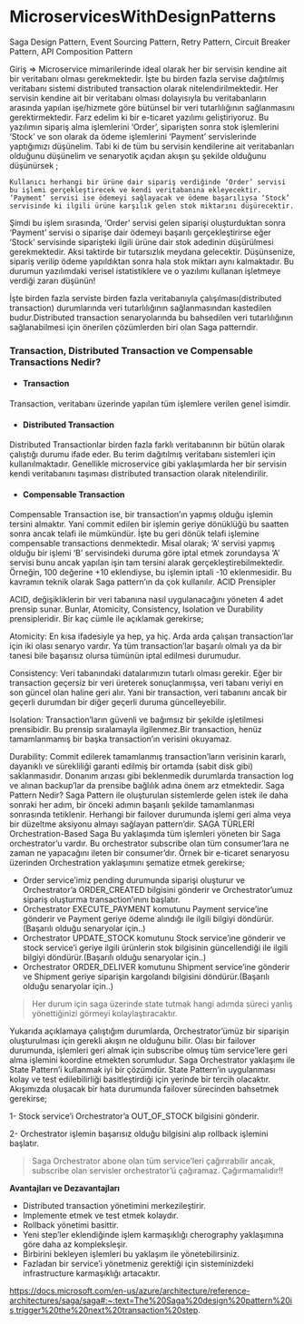 # MicroservicesWithDesignPatterns
Saga Design Pattern, Event Sourcing Pattern, Retry Pattern, Circuit Breaker Pattern, API Composition Pattern

Giriş => 
Microservice mimarilerinde ideal olarak her bir servisin kendine ait bir veritabanı olması gerekmektedir. İşte bu birden fazla servise dağıtılmış veritabanı sistemi distributed transaction olarak nitelendirilmektedir. Her servisin kendine ait bir veritabanı olması dolayısıyla bu veritabanların arasında yapılan işe/hizmete göre bütünsel bir veri tutarlılığının sağlanmasını gerektirmektedir.
Farz edelim ki bir e-ticaret yazılımı geliştiriyoruz. Bu yazılımın sipariş alma işlemlerini ‘Order’, siparişten sonra stok işlemlerini ‘Stock’ ve son olarak da ödeme işlemlerini ‘Payment’ servislerinde yaptığımızı düşünelim. Tabi ki de tüm bu servisin kendilerine ait veritabanları olduğunu düşünelim ve senaryotik açıdan akışın şu şekilde olduğunu düşünürsek ;

`Kullanıcı herhangi bir ürüne dair sipariş verdiğinde ‘Order’ servisi bu işlemi gerçekleştirecek ve kendi veritabanına ekleyecektir. ‘Payment’ servisi ise ödemeyi sağlayacak ve ödeme başarılıysa ‘Stock’ servisinde ki ilgili ürüne karşılık gelen stok miktarını düşürecektir.`

Şimdi bu işlem sırasında, ‘Order’ servisi gelen siparişi oluşturduktan sonra ‘Payment’ servisi o siparişe dair ödemeyi başarılı gerçekleştirirse eğer ‘Stock’ servisinde siparişteki ilgili ürüne dair stok adedinin düşürülmesi gerekmektedir. Aksi taktirde bir tutarsızlık meydana gelecektir. Düşünsenize, sipariş verilip ödeme yapıldıktan sonra hala stok miktarı aynı kalmaktadır. Bu durumun yazılımdaki verisel istatistiklere ve o yazılımı kullanan işletmeye verdiği zararı düşünün!

İşte  birden fazla serviste birden fazla veritabanıyla çalışılması(distributed transaction) durumlarında veri tutarlılığının sağlanmasından kastedilen budur.Distributed transaction senaryolarında bu bahsedilen veri tutarlılığının sağlanabilmesi için önerilen çözümlerden biri olan Saga patterndir.
### Transaction, Distributed Transaction ve Compensable Transactions Nedir?
* #### Transaction
Transaction, veritabanı üzerinde yapılan tüm işlemlere verilen genel isimdir.
* #### Distributed Transaction
Distributed Transactionlar birden fazla farklı veritabanının bir bütün olarak çalıştığı durumu ifade eder. Bu terim dağıtılmış veritabanı sistemleri için kullanılmaktadır.  Genellikle microservice gibi yaklaşımlarda her bir servisin kendi veritabanını taşıması distributed transaction olarak nitelendirilir.
* #### Compensable Transaction
Compensable Transaction ise, bir transaction’ın yapmış olduğu işlemin tersini almaktır. Yani commit edilen bir işlemin geriye dönüklüğü bu saatten sonra ancak telafi ile mümkündür. İşte bu geri dönük telafi işlemine compensable transactions denmektedir. Misal olarak; ‘A’ servisi yapmış olduğu bir işlemi ‘B’ servisindeki duruma göre iptal etmek zorundaysa ‘A’ servisi bunu ancak yapılan işin tam tersini alarak gerçekleştirebilmektedir. Örneğin, 100 değerine +10 eklendiyse, bu işlemin iptali -10 eklenmesidir. Bu kavramın teknik olarak Saga pattern’ın da çok kullanılır.
ACID Prensipler

ACID, değişikliklerin bir veri tabanına nasıl uygulanacağını yöneten 4 adet prensip sunar. Bunlar, Atomicity, Consistency, Isolation ve Durability prensipleridir. Bir kaç cümle ile açıklamak gerekirse;

Atomicity: En kısa ifadesiyle ya hep, ya hiç. Arda arda çalışan transaction’lar için iki olası senaryo vardır. Ya tüm transaction’lar başarılı olmalı ya da bir tanesi bile başarısız olursa tümünün iptal edilmesi durumudur.

Consistency: Veri tabanındaki datalarımızın tutarlı olması gerekir. Eğer bir transaction geçersiz bir veri üreterek sonuçlanmışsa, veri tabanı veriyi en son güncel olan haline geri alır. Yani bir transaction, veri tabanını ancak bir geçerli durumdan bir diğer geçerli duruma güncelleyebilir.

Isolation: Transaction’ların güvenli ve bağımsız bir şekilde işletilmesi prensibidir. Bu prensip sıralamayla ilgilenmez.Bir transaction, henüz tamamlanmamış bir başka transaction’ın verisini okuyamaz.

Durability: Commit edilerek tamamlanmış transaction’ların verisinin kararlı, dayanıklı ve sürekliliği garanti edilmiş bir ortamda (sabit disk gibi) saklanmasıdır. Donanım arızası gibi beklenmedik durumlarda transaction log ve alınan backup’lar da prensibe bağlılık adına önem arz etmektedir.
Saga Pattern Nedir?
Saga Pattern ile oluşturulan sistemlerde gelen istek ile daha sonraki her adım, bir önceki adımın başarılı şekilde tamamlanması sonrasında tetiklenir. Herhangi bir failover durumunda işlemi geri alma veya bir düzeltme aksiyonu almayı sağlayan pattern’dir.
SAGA TÜRLERİ
Orchestration-Based Saga
Bu yaklaşımda tüm işlemleri yöneten bir Saga orchestrator’u vardır. Bu orchestrator subscribe olan tüm consumer’lara ne zaman ne yapacağını ileten bir consumer’dır. Örnek bir e-ticaret senaryosu üzerinden Orchestration yaklaşımını şematize etmek gerekirse;

* Order service’imiz pending durumunda siparişi oluşturur ve Orchestrator’a ORDER_CREATED bilgisini gönderir ve Orchestrator’umuz sipariş oluşturma transaction’ınını başlatır.
* Orchestrator EXECUTE_PAYMENT komutunu Payment service’ine gönderir ve Payment geriye ödeme alındığı ile ilgili bilgiyi döndürür.(Başarılı olduğu senaryolar için..)
* Orchestrator UPDATE_STOCK komutunu Stock service’ine gönderir ve stock service’i geriye ilgili ürünlerin stok bilgisinin güncellendiği ile ilgili bilgiyi döndürür.(Başarılı olduğu senaryolar için..)
* Orchestrator ORDER_DELIVER komutunu Shipment service’ine gönderir ve Shipment geriye siparişin kargolandı bilgisini döndürür.(Başarılı olduğu senaryolar için..)

> Her durum için saga üzerinde state tutmak hangi adımda süreci yanlış yönettiğinizi görmeyi kolaylaştıracaktır.

Yukarıda açıklamaya çalıştığım durumlarda, Orchestrator’ümüz bir siparişin oluşturulması için gerekli akışın ne olduğunu bilir. Olası bir failover durumunda, işlemleri geri almak için subscribe olmuş tüm service’lere geri alma işlemini koordine etmekten sorumludur. Saga Orchestrator yaklaşımı ile State Pattern’i kullanmak iyi bir çözümdür. State Pattern’in uygulanması kolay ve test edilebilirliği basitleştirdiği için yerinde bir tercih olacaktır.
Akışımızda oluşacak bir hata durumunda failover sürecinden bahsetmek gerekirse;

1- Stock service’i Orchestrator’a OUT_OF_STOCK bilgisini gönderir.

2- Orchestrator işlemin başarısız olduğu bilgisini alıp rollback işlemini başlatır.

> Saga Orchestrator abone olan tüm service’leri çağırırabilir ancak, subscribe olan servisler orchestrator’ü çağıramaz. Çağırmamalıdır!!


**Avantajları ve Dezavantajları**

* Distributed transaction yönetimini merkezileştirir.
* Implemente etmek ve test etmek kolaydır.
* Rollback yönetimi basittir.
* Yeni step’ler eklendiğinde işlem karmaşıklığı cherography yaklaşımına göre daha az kompleksleşir.
* Birbirini bekleyen işlemleri bu yaklaşım ile yönetebilirsiniz.
* Fazladan bir service’i yönetmeniz gerektiği için sisteminizdeki infrastructure karmaşıklığı artacaktır.

https://docs.microsoft.com/en-us/azure/architecture/reference-architectures/saga/saga#:~:text=The%20Saga%20design%20pattern%20is,trigger%20the%20next%20transaction%20step.
